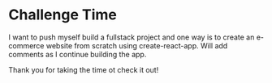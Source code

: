 # Challenge Time

I want to push myself build a fullstack project and one way is to create an e-commerce website from scratch using create-react-app. Will add comments as I continue building the app.

Thank you for taking the time ot check it out!

